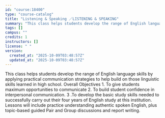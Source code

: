 ```yaml
---
id: "course:18400"
type: "course-catalog"
title: "Listening & Speaking ／LISTENING & SPEAKING"
summary: "This class helps students develop the range of English language skills by applying practical communication strategies to…"
tags: []
campus: ""
credits: 1
instructors: []
license: " "
version:
  created_at: "2025-10-09T03:48:57Z"
  updated_at: "2025-10-09T03:48:57Z"
---
```


This class helps students develop the range of English language skills by applying practical communication strategies to help build on those linguistic skills learned in high school. Overall Objectives 1. To give students maximum opportunities to communicate 2. To build student confidence in interpersonal communication. 3 .To develop the basic study skills needed to successfully carry out their four years of English study at this institution. Lessons will include practice understanding authentic spoken English, plus topic-based guided Pair and Group discussions and report writing.
